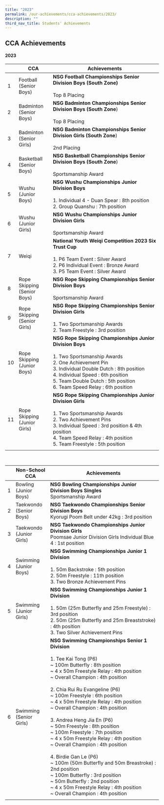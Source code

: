 ```yaml
---
title: "2023"
permalink: /our-achievements/cca-achievements/2023/
description: ""
third_nav_title: Students' Achievements
---
```

## CCA Achievements 

#### **2023**



|  | CCA| Achievements |
| -------- | -------- | -------- |
| 1   | Football <br>(Senior Boys)   |**NSG Football Championships Senior Division Boys (South Zone)** <br><br> Top 8 Placing<br>|
|2|Badminton <br>(Senior Boys)|**NSG Badminton Championships Senior Division Boys (South Zone**)<br><br>Top 8 Placing<br>|
|3|Badminton <br>(Senior Girls) |  **NSG Badminton Championships Senior Division Girls (South Zone**)<br><br>2nd Placing<br>|
|4|Basketball<br> (Senior Boys)|  **NSG Basketball Championships Senior Division Boys (South Zone**)<br><br>Sportsmanship Award<br>|
|5|Wushu <br> (Junior Boys)|**NSG Wushu Championships Junior Division Boys**<br><br>1. Individual   4 - Duan Spear : 8th position<br>2. Group  Quanshu : 7th position<br> |
|6|Wushu <br> (Junior Girls)|**NSG Wushu Championships Junior Division Girls**<br><br>Sportsmanship Award|
|7|Weiqi| **National Youth Weiqi Competition 2023 Six Trust Cup** <br><br>1. P6 Team Event : Silver Award<br>2. P6 Individual Event : Bronze Award<br>3. P5 Team Event : Silver Award <br>  |
|8|Rope Skipping <br>(Senior Boys)|**NSG Rope Skipping Championships Senior Division Boys**<br><br>Sportsmanship Award |
|9|Rope Skipping <br>(Senior Girls)|**NSG Rope Skipping Championships Senior Division Girls**<br><br>1. Two Sportsmanship Awards<br>2. Team Freestyle : 3rd position<br>|
|10|Rope Skipping <br>(Junior Boys)|**NSG Rope Skipping Championships Junior Division Boys** <br><br>1. Two Sportsmanship Awards<br>2. One Achievement Pin<br>3. Individual Double Dutch : 8th position<br>4. Individual Speed : 6th position<br>5. Team Double Dutch : 5th position<br>6. Team Speed Relay : 6th position<br>|
|11|Rope Skipping<br> (Junior Girls)|**NSG Rope Skipping Championships Junior Division Girls** <br><br>1. Two Sportsmanship Awards<br>2. Two Achievement Pins<br>3. Individual Speed : 3rd position &amp;  4th position<br>4. Team Speed Relay : 4th position<br>5. Team Freestyle : 5th position<br> |
||||

<br>

| | Non-School<br> CCA | Achievements|
| -------- | -------- | -------- |
| 1| Bowling <br> (Junior Boys)| **NSG Bowling Championships Junior Division Boys Singles**<br>Sportsmanship Award|
|2|Taekwondo <br> (Senior Boys)|**NSG Taekwondo Championships Senior Division Boys** <br> Kyorugi Poom Belt under 42kg : 3rd position |
|3|Taekwondo <br> (Junior Girls)|**NSG Taekwondo Championships Junior Division Girls**<br>Poomsae Junior Division Girls Individual Blue 4 : 1st position|
|4|Swimming<br>(Junior Boys)|**NSG Swimming Championships Junior 1 Division**<br><br>1. 50m Backstroke : 5th position<br>2. 50m Freestyle : 11th position <br>3. Two Bronze Achievement Pins|
|5|Swimming<br>(Junior Girls)|**NSG Swimming Championships Junior 1 Division**<br><br>1. 50m (25m Butterfly and 25m Freestyle) : 3rd position <br>2. 50m (25m Butterfly and 25m Breaststroke) : 4th position <br>3. Two Silver Achievement Pins |
|6|Swimming<br>(Senior Girls)|**NSG Swimming Championships Senior 1 Division**<br><br>1. Tee Kai Tong (P6)<br>~ 100m Butterfly : 8th position <br>~ 4 x 50m Freestyle Relay : 4th position <br> ~ Overall  Champion : 4th position<br><br>2. Chia Rui Ru Evangeline (P6) <br>~ 100m Freestyle : 6th position<br>~ 4 x 50m Freestyle Relay : 4th position  <br> ~ Overall  Champion : 4th position<br><br>3. Andrea Heng Jia En (P6) <br> ~ 50m Freestyle : 8th position <br>~ 100m Freestyle : 7th position <br>~ 4 x 50m Freestyle Relay : 4th position <br>~ Overall Champion : 4th position <br><br>4. Birdie Gan Le (P6) <br>~ 100m (50m Butterfly and 50m Breastroke) : 2nd position <br>~ 100m Butterfly : 3rd position<br>~ 50m Butterfly : 2nd position<br>~ 4 x 50m Freestyle Relay : 4th position <br> ~ Overall Champion : 4th position |
||||